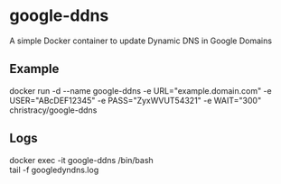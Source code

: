 # google-ddns
A simple Docker container to update Dynamic DNS in Google Domains

## Example ##
docker run -d --name google-ddns -e URL="example.domain.com" -e USER="ABcDEF12345" -e PASS="ZyxWVUT54321" -e WAIT="300" christracy/google-ddns

## Logs ##
docker exec -it google-ddns /bin/bash\
tail -f googledyndns.log
